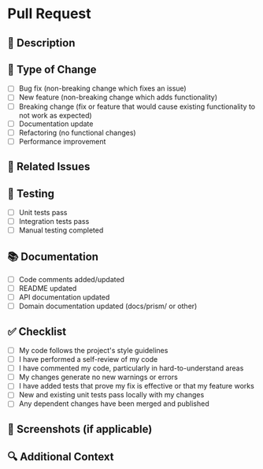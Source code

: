 # Pull Request

## 📝 Description
<!-- Provide a brief description of the changes in this PR -->

## 🎯 Type of Change
- [ ] Bug fix (non-breaking change which fixes an issue)
- [ ] New feature (non-breaking change which adds functionality)
- [ ] Breaking change (fix or feature that would cause existing functionality to not work as expected)
- [ ] Documentation update
- [ ] Refactoring (no functional changes)
- [ ] Performance improvement

## 🔗 Related Issues
<!-- Link to related issues: Fixes #123, Relates to #456 -->

## 🧪 Testing
<!-- Describe the tests you ran and how to reproduce them -->

- [ ] Unit tests pass
- [ ] Integration tests pass
- [ ] Manual testing completed

## 📚 Documentation
<!-- Check all that apply -->

- [ ] Code comments added/updated
- [ ] README updated
- [ ] API documentation updated
- [ ] Domain documentation updated (docs/prism/ or other)

## ✅ Checklist

- [ ] My code follows the project's style guidelines
- [ ] I have performed a self-review of my code
- [ ] I have commented my code, particularly in hard-to-understand areas
- [ ] My changes generate no new warnings or errors
- [ ] I have added tests that prove my fix is effective or that my feature works
- [ ] New and existing unit tests pass locally with my changes
- [ ] Any dependent changes have been merged and published

## 📸 Screenshots (if applicable)
<!-- Add screenshots to help explain your changes -->

## 🔍 Additional Context
<!-- Add any other context about the PR here -->

